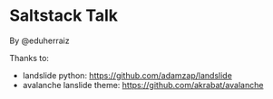Saltstack Talk
================

By @eduherraiz

Thanks to: 

* landslide python: https://github.com/adamzap/landslide
* avalanche lanslide theme:  https://github.com/akrabat/avalanche
